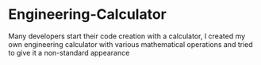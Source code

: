 # Engineering-Calculator
Many developers start their code creation with a calculator,
I created my own engineering calculator with various mathematical operations
and tried to give it a non-standard appearance
